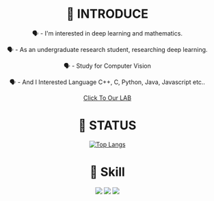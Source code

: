 <div align="center">

  <h1>👀 INTRODUCE</h1>
  <p color='white' data-ke-size="size30" >🗣️ - I'm interested in deep learning and mathematics.</p>
  <p color='white' data-ke-size="size30" >🗣️ - As an undergraduate research student, researching deep learning.</p>
  <p color='white' data-ke-size="size30" >🗣️ - Study for Computer Vision </p>
  <p color='white' data-ke-size="size30" >🗣️ - And I Interested Language C++, C, Python, Java, Javascript etc..</p>
  <p>
    <a href="https://sites.google.com/cs-cnu.org/diplab">
      Click To Our LAB
    </a>
  </p>
  <h1>👀 STATUS</h1>
  
  [![Top Langs](https://github-readme-stats.vercel.app/api/top-langs/?username=kmmugyum&layout=compact&theme=tokyonight)](https://github.com/kmmugyum/github-readme-stats)
  
</div>


<div align="center">

  <h1>👀 Skill</h1>
  <img src="https://img.shields.io/badge/python-3776AB?style=for-the-badge&logo=python&logoColor=white">
  <img src="https://img.shields.io/badge/c-A8B9CC?style=for-the-badge&logo=c&logoColor=white">
  <img src="https://img.shields.io/badge/cplusplus-00599C?style=for-the-badge&logo=c++&logoColor=white">
  
</div>
